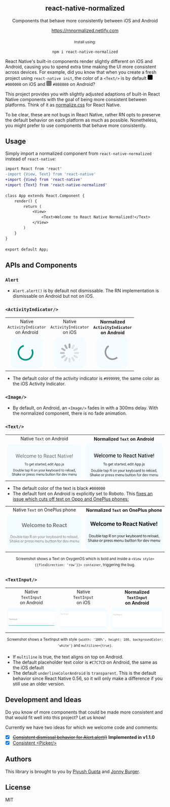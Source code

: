<h2><div align="center">react-native-normalized</div></h2>
<p align="center">Components that behave more consistently between iOS and Android</p>
<p align="center"><a href="https://rnnormalized.netlify.com/">https://rnnormalized.netlify.com</a> </p>


<div align="center"><sub>Install using:</sub></div>
<p align="center"><code>npm i react-native-normalized</code></p>
<p align="center">
</p>

React Native's built-in components render slightly different on iOS and Android, causing you to spend extra time making the UI more consistent across devices. For example, did you know that when you create a fresh project using `react-native init`, the color of a `<Text/>` is by default <img src="https://raw.githubusercontent.com/Kida007/react-native-normalized/HEAD/readme-assets/000000.png" width="16" /> `#000000` on iOS and <img src="https://raw.githubusercontent.com/Kida007/react-native-normalized/HEAD/readme-assets/808080.png" width="16" /> `#808080` on Android?

This project provides you with slightly adjusted adaptions of built-in React Native components with the goal of being more consistent between platforms. Think of it as [normalize.css](https://github.com/necolas/normalize.css) for React Native.

To be clear, these are not bugs in React Native, rather RN opts to preserve the default behavior on each platform as much as possible. Nonetheless, you might prefer to use components that behave more consistently.

## Usage
Simply import a normalized component from `react-native-normalized` instead of `react-native`:

```diff
import React from 'react'
-import {View, Text} from 'react-native'
+import {View} from 'react-native'
+import {Text} from 'react-native-normalized'

class App extends React.Component {
    render() {
        return (
            <View>
                <Text>Welcome to React Native Normalized!</Text>
            </View>
        )
    }
}

export default App;
```

## APIs and Components

### `Alert`

* `Alert.alert()` is by default not dismissable. The RN implementation is dismissable on Android but not on iOS.

### `<ActivityIndicator/>`
<table>
<tr>
<td align="center">
Native <br/><code>ActivityIndicator</code><br/> on Android
</td>
<td align="center">
Native <br/><code>ActivityIndicator</code><br/> on iOS
</td>
<th>
Normalized <br/> <code>ActivityIndicator</code><br/> on Android
</th>
</tr>
<tr>
<td align="center">
<img src="https://raw.githubusercontent.com/Kida007/react-native-normalized/HEAD/readme-assets/native-activityindicator.png"/>
</td>
<td align="center">
<img src="https://raw.githubusercontent.com/Kida007/react-native-normalized/HEAD/readme-assets/ios-activityindicator.png"/>
</td>
<td align="center">
<img src="https://raw.githubusercontent.com/Kida007/react-native-normalized/HEAD/readme-assets/normalized-activityindicator.png"/>
</td>
</tr>
</table>

<ul>
<li>The default color of the activity indicator is <code>#999999</code>, the same color as the iOS Activity Indicator.
</ul>

### `<Image/>`

* By default, on Android, an `<Image/>` fades in with a 300ms delay. With the normalized component, there is no fade animation.

### `<Text/>`
<table>
<tr>
<td align="center">
Native <code>Text</code> on Android
</td>
<th>
Normalized <code>Text</code> on Android
</th>
</tr>
<tr>
<td>
<img src="https://raw.githubusercontent.com/Kida007/react-native-normalized/HEAD/readme-assets/native-text.png"/>
</td>
<td>
<img src="https://raw.githubusercontent.com/Kida007/react-native-normalized/HEAD/readme-assets/normalized-text.png"/>
</td>
</tr>
</table>


<ul>
<li>The default color of the text is black <code>#000000</code>
<li>The default font on Android is explicitly set to Roboto. This <a target="_blank" href="https://github.com/facebook/react-native/issues/15114">fixes an issue which cuts off text on Oppo and OnePlus phones:</a>
</ul>

<table>
<tr>
<td align="center">
Native <code>Text</code> on OnePlus phone
</td>
<th>
Normalized <code>Text</code> on OnePlus phone
</th>
</tr>
<tr>
<td>
<img src="https://raw.githubusercontent.com/Kida007/react-native-normalized/HEAD/readme-assets/bold-text-native-oppo.png"/>
</td>
<td>
<img src="https://raw.githubusercontent.com/Kida007/react-native-normalized/HEAD/readme-assets/bold-text-normalized.png"/>
</td>
</tr>
</table>
<p align="center"><sup>Screenshot shows a Text on OxygenOS which is bold and inside a <code>&lt;View style={{flexDirection: 'row'}}> container</code>, triggering the bug.</sup></p>

### `<TextInput/>`
<table>
<tr>
<td align="center">
Native<br/><code>TextInput</code><br/>on Android
</td>
<td align="center">
Native<br/><code>TextInput</code><br/>on iOS
</td>
<th>
Normalized<br/><code>TextInput</code><br/>on Android
</th>
</tr>
<tr>
<td>
<img src="https://raw.githubusercontent.com/Kida007/react-native-normalized/HEAD/readme-assets/native-textinput.png"/>
</td>
<td>
<img src="https://raw.githubusercontent.com/Kida007/react-native-normalized/HEAD/readme-assets/ios-textinput.png"/>
</td>
<td>
<img src="https://raw.githubusercontent.com/Kida007/react-native-normalized/HEAD/readme-assets/normalized-textinput.png"/>
</td>
</tr>
</table>
<p align="center"><sup>Screenshot shows a TextInput with style <code>{width: '100%', height: 100, backgroundColor: 'white'}</code> and <code>multiline={true}</code>.</sup></p>


<ul>
<li>If <code>multiline</code> is true, the text aligns on top on Android.
<li>The default placeholder text color is <code>#C7C7CD</code> on Android, the same as the iOS default
<li>The default <code>underlineColorAndroid</code> is <code>transparent</code>. This is the default behavior since React Native 0.56, so it will only make a difference if you still use an older version.
</ul>

## Development and Ideas

Do you know of more components that could be made more consistent and that would fit well into this project? Let us know!

Currently we have two ideas for which we welcome code and comments:

- [x] ~~[Consistent dismissal behavior for Alert.alert()](https://github.com/Kida007/react-native-normalized/issues/2)~~ **Implemented in v1.1.0**
- [x] [Consistent &lt;Picker/&gt;](https://github.com/Kida007/react-native-normalized/issues/1)

## Authors
This library is brought to you by [Piyush Gupta](https://twitter.com/kidaa007) and [Jonny Burger](https://twitter.com/JNYBGR).

## License
MIT
